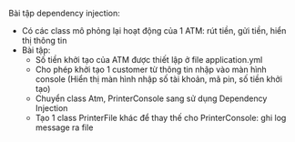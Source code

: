 Bài tập dependency injection:
- Có các class mô phỏng lại hoạt động của 1 ATM: rút tiền, gửi tiền, hiển thị thông tin
- Bài tập:
  + Số tiền khởi tạo của ATM được thiết lập ở file application.yml
  + Cho phép khởi tạo 1 customer từ thông tin nhập vào màn hình console (Hiển thị màn hình nhập số tài khoản, mã pin, số tiền khởi tạo)
  + Chuyển class Atm, PrinterConsole sang sử dụng Dependency Injection
  + Tạo 1 class PrinterFile khác để thay thế cho PrinterConsole: ghi log message ra file